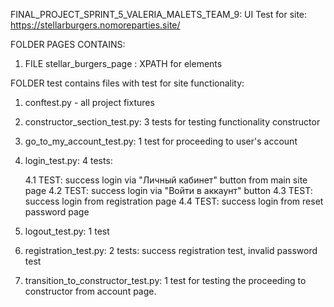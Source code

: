 FINAL_PROJECT_SPRINT_5_VALERIA_MALETS_TEAM_9:
UI Test for site: https://stellarburgers.nomoreparties.site/

FOLDER PAGES CONTAINS:
1. FILE stellar_burgers_page : XPATH for elements

FOLDER test contains files with test for site functionality:

1. conftest.py - all project fixtures
2. constructor_section_test.py: 3 tests for testing functionality constructor
3. go_to_my_account_test.py: 1 test for proceeding to user's account
4. login_test.py: 4 tests: 

    4.1 TEST: success login via "Личный кабинет" button from main site page
    4.2 TEST: success login via "Войти в аккаунт" button
    4.3 TEST: success login  from registration page
    4.4 TEST: success login  from reset password page
5. logout_test.py: 1 test 
6. registration_test.py: 2 tests: success registration test, invalid password test
7. transition_to_constructor_test.py: 1 test for testing the proceeding to constructor from account page.
